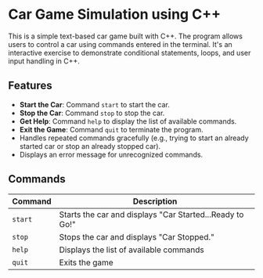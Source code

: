 
# Car Game Simulation using C++

This is a simple text-based car game built with C++. The program allows users to control a car using commands entered in the terminal. It's an interactive exercise to demonstrate conditional statements, loops, and user input handling in C++.


## Features

- **Start the Car**: Command `start` to start the car.
- **Stop the Car**: Command `stop` to stop the car.
- **Get Help**: Command `help` to display the list of available commands.
- **Exit the Game**: Command `quit` to terminate the program.
- Handles repeated commands gracefully (e.g., trying to start an already started car or stop an already stopped car).
- Displays an error message for unrecognized commands.


## Commands

| Command  | Description                                   |
|----------|-----------------------------------------------|
| `start`  | Starts the car and displays "Car Started...Ready to Go!" |
| `stop`   | Stops the car and displays "Car Stopped."     |
| `help`   | Displays the list of available commands       |
| `quit`   | Exits the game                                |

